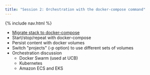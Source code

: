 ```yaml
---
title: "Session 2: Orchestration with the docker-compose command"
---
```


{% include nav.html %}

- [Migrate stack to docker-compose](migrate.stack.md)
- Start/stop/repeat with docker-compose
- Persist content with docker volumes
- Switch "projects" (-p option) to use different sets of volumes
- Orchestration discussion
  - Docker Swarm (used at UCB)
  - Kubernetes
  - Amazon ECS and EKS


